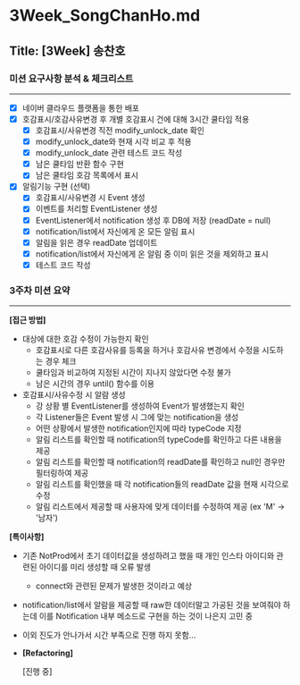 # 3Week_SongChanHo.md

## Title: [3Week] 송찬호

### 미션 요구사항 분석 & 체크리스트

---

- [x] 네이버 클라우드 플랫폼을 통한 배포
- [x] 호감표시/호감사유변경 후 개별 호감표시 건에 대해 3시간 쿨타임 적용
    - [x] 호감표시/사유변경 직전 modify_unlock_date 확인
    - [x] modify_unlock_date와 현재 시각 비교 후 적용
    - [x] modify_unlock_date 관련 테스트 코드 작성
    - [x] 남은 쿨타임 반환 함수 구현
    - [x] 남은 쿨타임 호감 목록에서 표시
- [x] 알림기능 구현 (선택)
    - [x] 호감표시/사유변경 시 Event 생성
    - [x] 이벤트를 처리할 EventListener 생성
    - [x] EventListener에서 notification 생성 후 DB에 저장 (readDate = null)
    - [x] notification/list에서 자신에게 온 모든 알림 표시
    - [x] 알림을 읽은 경우 readDate 업데이트
    - [x] notification/list에서 자신에게 온 알림 중 이미 읽은 것을 제외하고 표시
    - [x] 테스트 코드 작성

### 3주차 미션 요약

---

**[접근 방법]**

- 대상에 대한 호감 수정이 가능한지 확인
  - 호감표시로 다른 호감사유를 등록을 하거나 호감사유 변경에서 수정을 시도하는 경우 체크
  - 쿨타임과 비교하여 지정된 시간이 지나지 않았다면 수정 불가
  - 남은 시간의 경우 until() 함수를 이용
- 호감표시/사유수정 시 알람 생성
  - 강 상황 별 EventListener를 생성하여 Event가 발생했는지 확인
  - 각 Listener들은 Event 발생 시 그에 맞는 notification을 생성
  - 어떤 상황에서 발생한 notification인지에 따라 typeCode 지정
  - 알림 리스트를 확인할 때 notification의 typeCode를 확인하고 다른 내용을 제공
  - 알림 리스트를 확인할 때 notification의 readDate를 확인하고 null인 경우만 필터링하여 제공
  - 알림 리스트를 확인했을 때 각 notification들의 readDate 값을 현재 시각으로 수정
  - 알림 리스트에서 제공할 때 사용자에 맞게 데이터를 수정하여 제공 (ex 'M' -> '남자')

**[특이사항]**

- 기존 NotProd에서 초기 데이터값을 생성하려고 했을 때 개인 인스타 아이디와 관련된 아이디를 미리 생성할 때 오류 발생
  - connect와 관련된 문제가 발생한 것이라고 예상
- notification/list에서 알람을 제공할 때 raw한 데이터말고 가공된 것을 보여줘야 하는데 이를 Notification 내부 메소드로 구현을 하는 것이 나은지 고민 중
- 이외 진도가 안나가서 시간 부족으로 진행 하지 못함...

- **[Refactoring]**

    [진행 중]